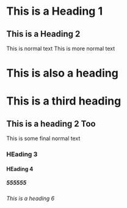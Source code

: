 # This is a Heading 1
## This is a Heading 2
This is normal text
This is more normal text
# This is also a heading
# This is a third heading
## This is a heading 2 Too
This is some final normal text
### HEading 3
#### HEading 4
##### 555555
###### This is a heading 6